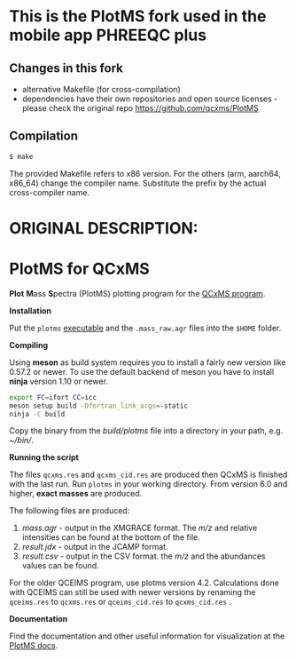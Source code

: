 # This is the PlotMS fork used in the mobile app PHREEQC plus

## Changes in this fork

* alternative Makefile (for cross-compilation)
* dependencies have their own repositories and open source licenses - please check the original repo https://github.com/qcxms/PlotMS

## Compilation

```bash
$ make
```

The provided Makefile refers to x86 version. For the others (arm, aarch64, x86_64) change the compiler name. Substitute the prefix by the actual cross-compiler name. 

# ORIGINAL DESCRIPTION:

# PlotMS for QCxMS

**Plot** **M**ass **S**pectra (PlotMS) plotting program for the [QCxMS program](https://github.com/qcxms/QCxMS). 

**Installation**

Put the `plotms` [executable](https://github.com/qcxms/PlotMS/releases) and the `.mass_raw.agr` files into the `$HOME` folder. 

**Compiling**

Using **meson** as build system requires you to install a fairly new version like 0.57.2 or newer. 
To use the default backend of meson you have to install **ninja** version 1.10 or newer.

```bash
export FC=ifort CC=icc
meson setup build -Dfortran_link_args=-static
ninja -C build 
```
Copy the binary from the *build/plotms* file into a directory in your path, e.g. *~/bin/*.


**Running the script**

The files `qcxms.res` and `qcxms_cid.res` are produced then QCxMS is finished with the last run. Run `plotms` in your working directory. 
From version 6.0 and higher, **exact masses** are produced.

The following files are produced:
1) *mass.agr* - output in the XMGRACE format. The *m/z* and relative intensities can be found at the bottom of the file.
2) *result.jdx* - output in the JCAMP format.
3) *result.csv* - output in the CSV format. 
the *m/z* and the abundances values can be found. 

For the older QCEIMS program, use plotms version 4.2. Calculations done with QCEIMS can still be used with newer versions by renaming the `qceims.res` to `qcxms.res` or `qceims_cid.res` to `qcxms_cid.res` .  

**Documentation**

Find the documentation and other useful information for visualization at the [PlotMS docs](https://xtb-docs.readthedocs.io/en/latest/qcxms_doc/qcxms_plot.html).
